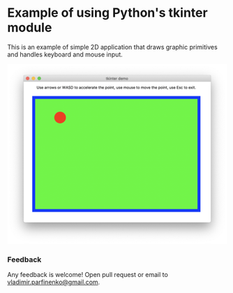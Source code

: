 # Example of using Python's tkinter module

This is an example of simple 2D application that draws graphic primitives and
handles keyboard and mouse input.

![screenshot](https://github.com/cypok/tkinter_example/raw/master/screenshot.png)

### Feedback

Any feedback is welcome! Open pull request or email to
vladimir.parfinenko@gmail.com.

